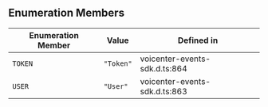 ## Enumeration Members

| Enumeration Member | Value | Defined in |
| ------ | ------ | ------ |
| `TOKEN` | `"Token"` | voicenter-events-sdk.d.ts:864 |
| `USER` | `"User"` | voicenter-events-sdk.d.ts:863 |
